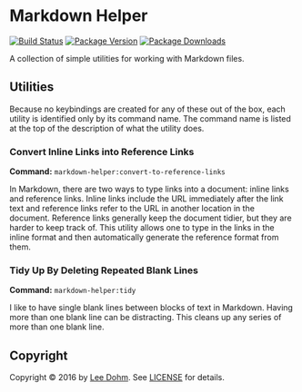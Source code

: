 # Markdown Helper

[![Build Status](https://img.shields.io/travis/lee-dohm/markdown-helper.svg)](https://travis-ci.org/lee-dohm/markdown-helper)
[![Package Version](https://img.shields.io/apm/v/markdown-helper.svg)](https://atom.io/packages/markdown-helper)
[![Package Downloads](https://img.shields.io/apm/dm/markdown-helper.svg)](https://atom.io/packages/markdown-helper)

A collection of simple utilities for working with Markdown files.

## Utilities

Because no keybindings are created for any of these out of the box, each utility is identified only by its command name. The command name is listed at the top of the description of what the utility does.

### Convert Inline Links into Reference Links

**Command:** `markdown-helper:convert-to-reference-links`

In Markdown, there are two ways to type links into a document: inline links and reference links. Inline links include the URL immediately after the link text and reference links refer to the URL in another location in the document. Reference links generally keep the document tidier, but they are harder to keep track of. This utility allows one to type in the links in the inline format and then automatically generate the reference format from them.

### Tidy Up By Deleting Repeated Blank Lines

**Command:** `markdown-helper:tidy`

I like to have single blank lines between blocks of text in Markdown. Having more than one blank line can be distracting. This cleans up any series of more than one blank line.

## Copyright

Copyright &copy; 2016 by [Lee Dohm](http://www.lee-dohm.com). See [LICENSE](https://raw.githubusercontent.com/lee-dohm/package-name/master/LICENSE.md) for details.

